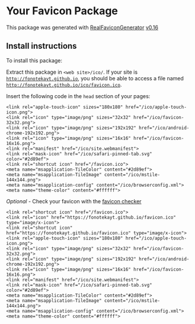 # Your Favicon Package

This package was generated with [RealFaviconGenerator](https://realfavicongenerator.net/) [v0.16](https://realfavicongenerator.net/change_log#v0.16)

## Install instructions

To install this package:

Extract this package in <code>&lt;web site&gt;/ico/</code>. If your site is <code>http://fonotekayt.github.io</code>, you should be able to access a file named <code>http://fonotekayt.github.io/ico/favicon.ico</code>.

Insert the following code in the `head` section of your pages:

    <link rel="apple-touch-icon" sizes="180x180" href="/ico/apple-touch-icon.png">
    <link rel="icon" type="image/png" sizes="32x32" href="/ico/favicon-32x32.png">
    <link rel="icon" type="image/png" sizes="192x192" href="/ico/android-chrome-192x192.png">
    <link rel="icon" type="image/png" sizes="16x16" href="/ico/favicon-16x16.png">
    <link rel="manifest" href="/ico/site.webmanifest">
    <link rel="mask-icon" href="/ico/safari-pinned-tab.svg" color="#2d89ef">
    <link rel="shortcut icon" href="/favicon.ico">
    <meta name="msapplication-TileColor" content="#2d89ef">
    <meta name="msapplication-TileImage" content="/ico/mstile-144x144.png">
    <meta name="msapplication-config" content="/ico/browserconfig.xml">
    <meta name="theme-color" content="#ffffff">

*Optional* - Check your favicon with the [favicon checker](https://realfavicongenerator.net/favicon_checker)

    <link rel="shortcut icon" href="/favicon.ico">
    <link rel="icon" href="https://fonotekayt.github.io/favicon.ico" type="image/x-icon">
    <link rel="shortcut icon" href="https://fonotekayt.github.io/favicon.ico" type="image/x-icon"> 
    <link rel="apple-touch-icon" sizes="180x180" href="/ico/apple-touch-icon.png">
    <link rel="icon" type="image/png" sizes="32x32" href="/ico/favicon-32x32.png">
    <link rel="icon" type="image/png" sizes="192x192" href="/ico/android-chrome-192x192.png">
    <link rel="icon" type="image/png" sizes="16x16" href="/ico/favicon-16x16.png">
    <link rel="manifest" href="/ico/site.webmanifest">
    <link rel="mask-icon" href="/ico/safari-pinned-tab.svg" color="#2d89ef">
    <meta name="msapplication-TileColor" content="#2d89ef">
    <meta name="msapplication-TileImage" content="/ico/mstile-144x144.png">
    <meta name="msapplication-config" content="/ico/browserconfig.xml">
    <meta name="theme-color" content="#ffffff">


    

